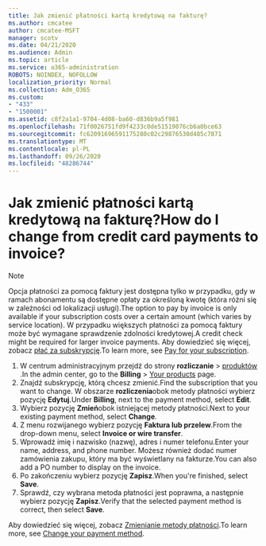 ```yaml
---
title: Jak zmienić płatności kartą kredytową na fakturę?
ms.author: cmcatee
author: cmcatee-MSFT
manager: scotv
ms.date: 04/21/2020
ms.audience: Admin
ms.topic: article
ms.service: o365-administration
ROBOTS: NOINDEX, NOFOLLOW
localization_priority: Normal
ms.collection: Adm_O365
ms.custom:
- "433"
- "1500001"
ms.assetid: c8f2a1a1-9704-4d08-ba60-d836b9a5f981
ms.openlocfilehash: 71f0026751fd9f4233c0de51519076cb6a0bce63
ms.sourcegitcommit: fc62091696591175280c02c29876530d485c7871
ms.translationtype: MT
ms.contentlocale: pl-PL
ms.lasthandoff: 09/26/2020
ms.locfileid: "48286744"
---
```

# <a name="how-do-i-change-from-credit-card-payments-to-invoice"></a><span data-ttu-id="fb1b4-102">Jak zmienić płatności kartą kredytową na fakturę?</span><span class="sxs-lookup"><span data-stu-id="fb1b4-102">How do I change from credit card payments to invoice?</span></span>

> [!NOTE]
> <span data-ttu-id="fb1b4-103">Opcja płatności za pomocą faktury jest dostępna tylko w przypadku, gdy w ramach abonamentu są dostępne opłaty za określoną kwotę (która różni się w zależności od lokalizacji usługi).</span><span class="sxs-lookup"><span data-stu-id="fb1b4-103">The option to pay by invoice is only available if your subscription costs over a certain amount (which varies by service location).</span></span> <span data-ttu-id="fb1b4-104">W przypadku większych płatności za pomocą faktury może być wymagane sprawdzenie zdolności kredytowej.</span><span class="sxs-lookup"><span data-stu-id="fb1b4-104">A credit check might be required for larger invoice payments.</span></span> <span data-ttu-id="fb1b4-105">Aby dowiedzieć się więcej, zobacz [płać za subskrypcję](https://docs.microsoft.com/microsoft-365/commerce/billing-and-payments/pay-for-your-subscription).</span><span class="sxs-lookup"><span data-stu-id="fb1b4-105">To learn more, see [Pay for your subscription](https://docs.microsoft.com/microsoft-365/commerce/billing-and-payments/pay-for-your-subscription).</span></span>

1. <span data-ttu-id="fb1b4-106">W centrum administracyjnym przejdź do strony **rozliczanie**  >  [produktów](https://go.microsoft.com/fwlink/p/?linkid=842054) .</span><span class="sxs-lookup"><span data-stu-id="fb1b4-106">In the admin center, go to the **Billing** > [Your products](https://go.microsoft.com/fwlink/p/?linkid=842054) page.</span></span>
2. <span data-ttu-id="fb1b4-107">Znajdź subskrypcję, którą chcesz zmienić.</span><span class="sxs-lookup"><span data-stu-id="fb1b4-107">Find the subscription that you want to change.</span></span> <span data-ttu-id="fb1b4-108">W obszarze **rozliczenia**obok metody płatności wybierz pozycję **Edytuj**.</span><span class="sxs-lookup"><span data-stu-id="fb1b4-108">Under **Billing**, next to the payment method, select **Edit**.</span></span>
3. <span data-ttu-id="fb1b4-109">Wybierz pozycję **Zmień**obok istniejącej metody płatności.</span><span class="sxs-lookup"><span data-stu-id="fb1b4-109">Next to your existing payment method, select **Change**.</span></span>
4. <span data-ttu-id="fb1b4-110">Z menu rozwijanego wybierz pozycję **Faktura lub przelew**.</span><span class="sxs-lookup"><span data-stu-id="fb1b4-110">From the drop-down menu, select **Invoice or wire transfer**.</span></span>
5. <span data-ttu-id="fb1b4-111">Wprowadź imię i nazwisko (nazwę), adres i numer telefonu.</span><span class="sxs-lookup"><span data-stu-id="fb1b4-111">Enter your name, address, and phone number.</span></span> <span data-ttu-id="fb1b4-112">Możesz również dodać numer zamówienia zakupu, który ma być wyświetlany na fakturze.</span><span class="sxs-lookup"><span data-stu-id="fb1b4-112">You can also add a PO number to display on the invoice.</span></span>
6. <span data-ttu-id="fb1b4-113">Po zakończeniu wybierz pozycję **Zapisz**.</span><span class="sxs-lookup"><span data-stu-id="fb1b4-113">When you're finished, select **Save**.</span></span>
7. <span data-ttu-id="fb1b4-114">Sprawdź, czy wybrana metoda płatności jest poprawna, a następnie wybierz pozycję **Zapisz**.</span><span class="sxs-lookup"><span data-stu-id="fb1b4-114">Verify that the selected payment method is correct, then select **Save**.</span></span>

<span data-ttu-id="fb1b4-115">Aby dowiedzieć się więcej, zobacz [Zmienianie metody płatności](https://docs.microsoft.com/microsoft-365/commerce/billing-and-payments/change-payment-method).</span><span class="sxs-lookup"><span data-stu-id="fb1b4-115">To learn more, see [Change your payment method](https://docs.microsoft.com/microsoft-365/commerce/billing-and-payments/change-payment-method).</span></span>